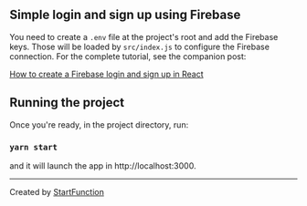## Simple login and sign up using Firebase

You need to create a `.env` file at the project's root and add the Firebase keys. Those will be loaded by `src/index.js` to configure the Firebase connection. For the complete tutorial, see the companion post:

[How to create a Firebase login and sign up in React](https://startfunction.com/how-to-firebase-login-sign-up-react/)

## Running the project

Once you're ready, in the project directory, run:

### `yarn start`

and it will launch the app in http://localhost:3000.

---------
Created by [StartFunction](https://startfunction.com)